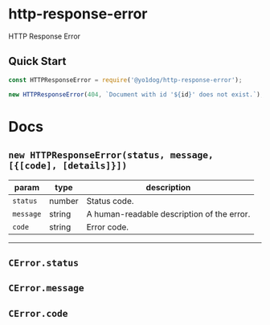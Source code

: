 # http-response-error

HTTP Response Error

## Quick Start

```javascript
const HTTPResponseError = require('@yo1dog/http-response-error');

new HTTPResponseError(404, `Document with id '${id}' does not exist.`);
```


# Docs

## `new HTTPResponseError(status, message, [{[code], [details]}])`

 param    | type   | description
----------|--------|-------------
`status`  | number | Status code.
`message` | string | A human-readable description of the error.
`code`    | string | Error code.


-----

## `CError.status`

## `CError.message`

## `CError.code`
